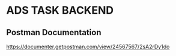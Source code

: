 # ADS TASK BACKEND

## Postman Documentation

https://documenter.getpostman.com/view/24567567/2sA2rDy1do
